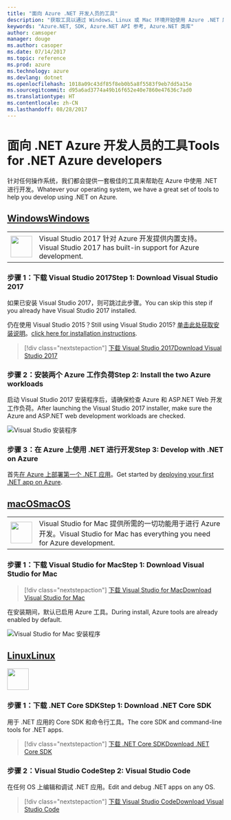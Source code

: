 ```yaml
---
title: "面向 Azure .NET 开发人员的工具"
description: "获取工具以通过 Windows、Linux 或 Mac 环境开始使用 Azure .NET 库。"
keywords: "Azure.NET, SDK, Azure.NET API 参考, Azure.NET 类库"
author: camsoper
manager: douge
ms.author: casoper
ms.date: 07/14/2017
ms.topic: reference
ms.prod: azure
ms.technology: azure
ms.devlang: dotnet
ms.openlocfilehash: 1018a09c43df85f8eb0b5a8f5583f9eb7dd5a15e
ms.sourcegitcommit: d95a6ad3774a49b16f652e40e7860e47636c7ad0
ms.translationtype: HT
ms.contentlocale: zh-CN
ms.lasthandoff: 08/28/2017
---
```

# <a name="tools-for-net-azure-developers"></a><span data-ttu-id="8af30-104">面向 .NET Azure 开发人员的工具</span><span class="sxs-lookup"><span data-stu-id="8af30-104">Tools for .NET Azure developers</span></span>

<span data-ttu-id="8af30-105">针对任何操作系统，我们都会提供一套极佳的工具来帮助在 Azure 中使用 .NET 进行开发。</span><span class="sxs-lookup"><span data-stu-id="8af30-105">Whatever your operating system, we have a great set of tools to help you develop using .NET on Azure.</span></span>

## <a name="windowstabwindows"></a>[<span data-ttu-id="8af30-106">Windows</span><span class="sxs-lookup"><span data-stu-id="8af30-106">Windows</span></span>](#tab/windows)

<table>
  <tr>
    <td width="50">
        <img src="https://docs.microsoft.com/en-us/media/logos/logo_vs-ide.svg" width="50" height="50"></img>
    </td>
    <td>
<span data-ttu-id="8af30-107">Visual Studio 2017 针对 Azure 开发提供内置支持。</span><span class="sxs-lookup"><span data-stu-id="8af30-107">Visual Studio 2017 has built-in support for Azure development.</span></span>
    </td>
  </tr>
</table>

### <a name="step-1-download-visual-studio-2017"></a><span data-ttu-id="8af30-108">步骤 1：下载 Visual Studio 2017</span><span class="sxs-lookup"><span data-stu-id="8af30-108">Step 1: Download Visual Studio 2017</span></span>

<span data-ttu-id="8af30-109">如果已安装 Visual Studio 2017，则可跳过此步骤。</span><span class="sxs-lookup"><span data-stu-id="8af30-109">You can skip this step if you already have Visual Studio 2017 installed.</span></span>

<span data-ttu-id="8af30-110">仍在使用 Visual Studio 2015？</span><span class="sxs-lookup"><span data-stu-id="8af30-110">Still using Visual Studio 2015?</span></span>  <span data-ttu-id="8af30-111">[单击此处获取安装说明](dotnet-sdk-vs2015-install.md)。</span><span class="sxs-lookup"><span data-stu-id="8af30-111">[click here for installation instructions](dotnet-sdk-vs2015-install.md).</span></span>

> [!div class="nextstepaction"]
> [<span data-ttu-id="8af30-112">下载 Visual Studio 2017</span><span class="sxs-lookup"><span data-stu-id="8af30-112">Download Visual Studio 2017</span></span>](https://www.visualstudio.com/downloads/)


### <a name="step-2-install-the-two-azure-workloads"></a><span data-ttu-id="8af30-113">步骤 2：安装两个 Azure 工作负荷</span><span class="sxs-lookup"><span data-stu-id="8af30-113">Step 2: Install the two Azure workloads</span></span>

<span data-ttu-id="8af30-114">启动 Visual Studio 2017 安装程序后，请确保检查 Azure 和 ASP.NET Web 开发工作负荷。</span><span class="sxs-lookup"><span data-stu-id="8af30-114">After launching the Visual Studio 2017 installer, make sure the Azure and ASP.NET web development workloads are checked.</span></span>

![Visual Studio 安装程序](media/dotnet-tools/azure-workloads.png)

### <a name="step-3-develop-with-net-on-azure"></a><span data-ttu-id="8af30-116">步骤 3：在 Azure 上使用 .NET 进行开发</span><span class="sxs-lookup"><span data-stu-id="8af30-116">Step 3: Develop with .NET on Azure</span></span>

<span data-ttu-id="8af30-117">首先[在 Azure 上部署第一个 .NET 应用](https://docs.microsoft.com/azure/app-service-web/app-service-web-get-started-dotnet)。</span><span class="sxs-lookup"><span data-stu-id="8af30-117">Get started by [deploying your first .NET app on Azure](https://docs.microsoft.com/azure/app-service-web/app-service-web-get-started-dotnet).</span></span>


## <a name="macostabmacos"></a>[<span data-ttu-id="8af30-118">macOS</span><span class="sxs-lookup"><span data-stu-id="8af30-118">macOS</span></span>](#tab/macos)
<table>
  <tr>
    <td width="50">
        <img src="https://docs.microsoft.com/en-us/media/logos/logo_vs-mac.svg" width="50" height="50"></img>
    </td>
    <td>
<span data-ttu-id="8af30-119">Visual Studio for Mac 提供所需的一切功能用于进行 Azure 开发。</span><span class="sxs-lookup"><span data-stu-id="8af30-119">Visual Studio for Mac has everything you need for Azure development.</span></span>
    </td>
  </tr>
</table>


### <a name="step-1-download-visual-studio-for-mac"></a><span data-ttu-id="8af30-120">步骤 1：下载 Visual Studio for Mac</span><span class="sxs-lookup"><span data-stu-id="8af30-120">Step 1: Download Visual Studio for Mac</span></span>

> [!div class="nextstepaction"]
> [<span data-ttu-id="8af30-121">下载 Visual Studio for Mac</span><span class="sxs-lookup"><span data-stu-id="8af30-121">Download Visual Studio for Mac</span></span>](https://www.visualstudio.com/vs/visual-studio-mac/)

<span data-ttu-id="8af30-122">在安装期间，默认已启用 Azure 工具。</span><span class="sxs-lookup"><span data-stu-id="8af30-122">During install, Azure tools are already enabled by default.</span></span>

![Visual Studio for Mac 安装程序](media/dotnet-tools/azure-vsmac.png)

## <a name="linuxtablinux"></a>[<span data-ttu-id="8af30-124">Linux</span><span class="sxs-lookup"><span data-stu-id="8af30-124">Linux</span></span>](#tab/linux)

<img src="https://docs.microsoft.com/en-us/visualstudio/products/images/vs-code.svg" width="50" height="50"></img>

### <a name="step-1-download-net-core-sdk"></a><span data-ttu-id="8af30-125">步骤 1：下载 .NET Core SDK</span><span class="sxs-lookup"><span data-stu-id="8af30-125">Step 1: Download .NET Core SDK</span></span>

<span data-ttu-id="8af30-126">用于 .NET 应用的 Core SDK 和命令行工具。</span><span class="sxs-lookup"><span data-stu-id="8af30-126">The core SDK and command-line tools for .NET apps.</span></span>

> [!div class="nextstepaction"]
> [<span data-ttu-id="8af30-127">下载 .NET Core SDK</span><span class="sxs-lookup"><span data-stu-id="8af30-127">Download .NET Core SDK</span></span>](https://www.microsoft.com/net/core)

### <a name="step-2-visual-studio-code"></a><span data-ttu-id="8af30-128">步骤 2：Visual Studio Code</span><span class="sxs-lookup"><span data-stu-id="8af30-128">Step 2: Visual Studio Code</span></span>

<span data-ttu-id="8af30-129">在任何 OS 上编辑和调试 .NET 应用。</span><span class="sxs-lookup"><span data-stu-id="8af30-129">Edit and debug .NET apps on any OS.</span></span>

> [!div class="nextstepaction"]
> [<span data-ttu-id="8af30-130">下载 Visual Studio Code</span><span class="sxs-lookup"><span data-stu-id="8af30-130">Download Visual Studio Code</span></span>](https://code.visualstudio.com)